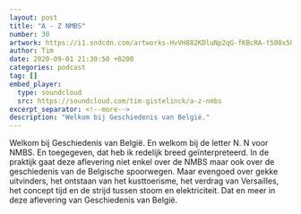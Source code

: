 ```yaml
---
layout: post
title: "A - Z NMBS"
number: 30
artwork: https://i1.sndcdn.com/artworks-HvVH882KDluNp2qG-fKBcRA-t500x500.jpg
author: Tim
date: 2020-09-01 21:30:50 +0200
categories: podcast
tag: []
embed_player:
  type: soundcloud
  src: https://soundcloud.com/tim-gistelinck/a-z-nmbs
excerpt_separator: <!--more-->
description: "Welkom bij Geschiedenis van België."
---
```

Welkom bij Geschiedenis van België. En welkom bij de letter N. N voor NMBS. En toegegeven, dat heb ik redelijk breed geïnterpreteerd. In de praktijk gaat deze aflevering niet enkel over de NMBS maar ook over de geschiedenis van de Belgische spoorwegen. Maar evengoed over gekke uitvinders, het ontstaan van het kusttoerisme, het verdrag van Versailles, het concept tijd en de strijd tussen stoom en elektriciteit. Dat en meer in deze aflevering van Geschiedenis van België.